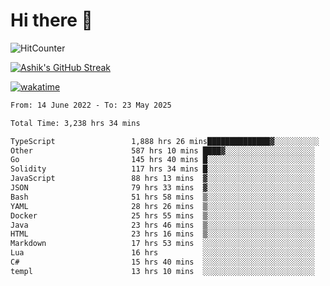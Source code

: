 # Hi there 👋

![HitCounter](https://hits.seeyoufarm.com/api/count/incr/badge.svg?url=https%3A%2F%2Fgithub.com%2Fashrhmn1212%2Fhit-counter)

<!-- ![Contribution Graph](https://github-readme-activity-graph.cyclic.app/graph?username=ashrhmn) -->


<!-- [![Top Langs](https://github-readme-stats.vercel.app/api/top-langs/?username=ashrhmn&layout=compact&theme=synthwave&langs_count=10&card_width=445)](https://github.com/anuraghazra/github-readme-stats) -->

[![Ashik's GitHub Streak](https://github-readme-streak-stats.herokuapp.com/?user=ashrhmn&theme=blood&fire=DD7F1C&background=151515&dates=9f9f9f&border=DD2727)](https://git.io/streak-stats)

<!-- ![Ashik's GitHub stats](https://github-readme-stats.vercel.app/api/?username=ashrhmn&show_icons=true&title_color=fff&icon_color=79ff97&text_color=9f9f9f&bg_color=151515) -->

[![wakatime](https://wakatime.com/badge/user/3df86613-ba63-4631-8e65-0ff18e7becad.svg)](https://wakatime.com/@3df86613-ba63-4631-8e65-0ff18e7becad)

<!--START_SECTION:waka-->

```txt
From: 14 June 2022 - To: 23 May 2025

Total Time: 3,238 hrs 34 mins

TypeScript                 1,888 hrs 26 mins██████████████▓░░░░░░░░░░   58.32 %
Other                      587 hrs 10 mins ████▓░░░░░░░░░░░░░░░░░░░░   18.13 %
Go                         145 hrs 40 mins █░░░░░░░░░░░░░░░░░░░░░░░░   04.50 %
Solidity                   117 hrs 34 mins █░░░░░░░░░░░░░░░░░░░░░░░░   03.63 %
JavaScript                 88 hrs 13 mins  ▓░░░░░░░░░░░░░░░░░░░░░░░░   02.72 %
JSON                       79 hrs 33 mins  ▓░░░░░░░░░░░░░░░░░░░░░░░░   02.46 %
Bash                       51 hrs 58 mins  ▒░░░░░░░░░░░░░░░░░░░░░░░░   01.60 %
YAML                       28 hrs 26 mins  ▒░░░░░░░░░░░░░░░░░░░░░░░░   00.88 %
Docker                     25 hrs 55 mins  ▒░░░░░░░░░░░░░░░░░░░░░░░░   00.80 %
Java                       23 hrs 46 mins  ▒░░░░░░░░░░░░░░░░░░░░░░░░   00.73 %
HTML                       23 hrs 16 mins  ▒░░░░░░░░░░░░░░░░░░░░░░░░   00.72 %
Markdown                   17 hrs 53 mins  ░░░░░░░░░░░░░░░░░░░░░░░░░   00.55 %
Lua                        16 hrs          ░░░░░░░░░░░░░░░░░░░░░░░░░   00.49 %
C#                         15 hrs 40 mins  ░░░░░░░░░░░░░░░░░░░░░░░░░   00.48 %
templ                      13 hrs 10 mins  ░░░░░░░░░░░░░░░░░░░░░░░░░   00.41 %
```

<!--END_SECTION:waka-->


<!--### Most Used Languages 
<img src="https://wakatime.com/share/@ashrhmn/24ecb986-5bf8-4607-af7f-0aab08908d8c.png" />

### Favourite Tools
<img src="https://wakatime.com/share/@ashrhmn/f4e08015-f3bc-460a-9228-95a3ba11c604.png" />-->
